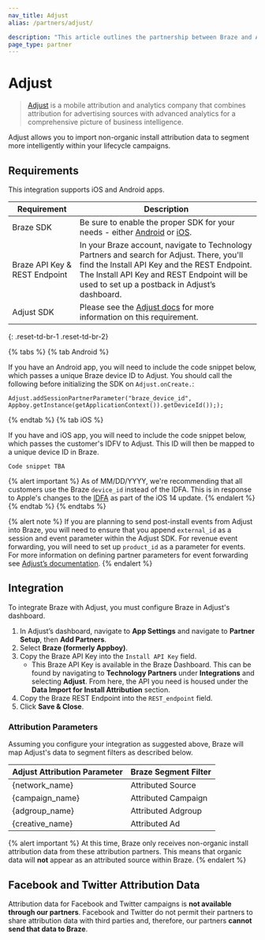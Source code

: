 ```yaml
---
nav_title: Adjust
alias: /partners/adjust/

description: "This article outlines the partnership between Braze and Adjust, a mobile attribution and analytics company that combines attribution for advertising sources."
page_type: partner
---
```


# Adjust

> [Adjust](https://www.adjust.com/) is a mobile attribution and analytics company that combines attribution for advertising sources with advanced analytics for a comprehensive picture of business intelligence.

Adjust allows you to import non-organic install attribution data to segment more intelligently within your lifecycle campaigns.

## Requirements

This integration supports iOS and Android apps.

| Requirement | Description |
|---|---|
| Braze SDK | Be sure to enable the proper SDK for your needs - either [Android]({{site.baseurl}}/developer_guide/platform_integration_guides/android/initial_sdk_setup/android_sdk_integration/) or [iOS]({{site.baseurl}}/developer_guide/platform_integration_guides/ios/initial_sdk_setup/).|
| Braze API Key & REST Endpoint | In your Braze account, navigate to Technology Partners and search for Adjust. There, you'll find the Install API Key and the REST Endpoint. The Install API Key and REST Endpoint will be used to set up a postback in Adjust’s dashboard. |
| Adjust SDK | Please see the [Adjust docs](https://docs.adjust.com/en/getting-started/#integrate-the-adjust-sdk) for more information on this requirement. |
{: .reset-td-br-1 .reset-td-br-2}

{% tabs %}
{% tab Android %}

If you have an Android app, you will need to include the code snippet below, which passes a unique Braze device ID to Adjust. You should call the following before initializing the SDK on `Adjust.onCreate.`:

```
Adjust.addSessionPartnerParameter("braze_device_id", Appboy.getInstance(getApplicationContext()).getDeviceId()););
```
{% endtab %}
{% tab iOS %}

If you have and iOS app, you will need to include the code snippet below, which passes the customer's IDFV to Adjust. This ID will then be mapped to a unique device ID in Braze.

```
Code snippet TBA
```

{% alert important %}
As of MM/DD/YYYY, we're recommending that all customers use the Braze `device_id` instead of the IDFA. This is in response to Apple's changes to the [IDFA]({{site.baseurl}}/developer_guide/platform_integration_guides/ios/ios_14/#idfa) as part of the iOS 14 update.
{% endalert %}
{% endtab %}
{% endtabs %}

{% alert note %}
If you are planning to send post-install events from Adjust into Braze, you will need to ensure that you append `external_id` as a session and event parameter within the Adjust SDK. For revenue event forwarding, you will need to set up `product_id` as a parameter for events. For more information on defining partner parameters for event forwarding see [Adjust’s documentation](https://github.com/adjust/sdks).
{% endalert %}

## Integration

To integrate Braze with Adjust, you must configure Braze in Adjust's dashboard.

1. In Adjust’s dashboard, navigate to __App Settings__ and navigate to __Partner Setup__, then __Add Partners__.
2. Select __Braze (formerly Appboy)__.
3. Copy the Braze API Key into the `Install API Key` field.
	* This Braze API Key is available in the Braze Dashboard. This can be found by navigating to __Technology Partners__ under __Integrations__ and selecting __Adjust__. From here, the API you need is housed under the __Data Import for Install Attribution__ section.
4. Copy the Braze REST Endpoint into the `REST_endpoint` field.
5. Click __Save & Close__.

### Attribution Parameters

Assuming you configure your integration as suggested above, Braze will map Adjust's data to segment filters as described below.

| Adjust Attribution Parameter | Braze Segment Filter |
| --- | --- |
| {network_name} | Attributed Source |
| {campaign_name} | Attributed Campaign |
| {adgroup_name} | Attributed Adgroup |
| {creative_name} | Attributed Ad |


{% alert important %}
  At this time, Braze only receives non-organic install attribution data from these attribution partners. This means that organic data will **not** appear as an attributed source within Braze.
{% endalert %}

## Facebook and Twitter Attribution Data

Attribution data for Facebook and Twitter campaigns is __not available through our partners__. Facebook and Twitter do not permit their partners to share attribution data with third parties and, therefore, our partners __cannot send that data to Braze__.
